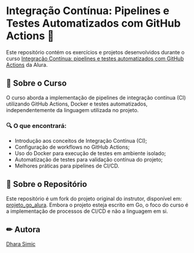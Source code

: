 # Integração Contínua: Pipelines e Testes Automatizados com GitHub Actions 🚀

Este repositório contém os exercícios e projetos desenvolvidos durante o curso [Integração Contínua: pipelines e testes automatizados com GitHub Actions](https://cursos.alura.com.br/course/integracao-continua-pipelines-testes-automatizados-github-actions) da Alura.

## 📌 Sobre o Curso

O curso aborda a implementação de pipelines de integração contínua (CI) utilizando GitHub Actions, Docker e testes automatizados, independentemente da linguagem utilizada no projeto.

### 🔍 O que encontrará:
- Introdução aos conceitos de Integração Contínua (CI);
- Configuração de workflows no GitHub Actions;
- Uso do Docker para execução de testes em ambiente isolado;
- Automatização de testes para validação contínua do projeto;
- Melhores práticas para pipelines de CI/CD.

## 📂 Sobre o Repositório

Este repositório é um fork do projeto original do instrutor, disponível em: [projeto_go_alura](https://github.com/CViniciusSDias/projeto_go_alura). Embora o projeto esteja escrito em Go, o foco do curso é a implementação de processos de CI/CD e não a linguagem em si.

## ✏ Autora
[Dhara Simic](https://github.com/dharasimic)

